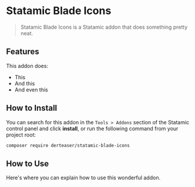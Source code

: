 # Statamic Blade Icons

> Statamic Blade Icons is a Statamic addon that does something pretty neat.

## Features

This addon does:

- This
- And this
- And even this

## How to Install

You can search for this addon in the `Tools > Addons` section of the Statamic control panel and click **install**, or run the following command from your project root:

``` bash
composer require derteaser/statamic-blade-icons
```

## How to Use

Here's where you can explain how to use this wonderful addon.
